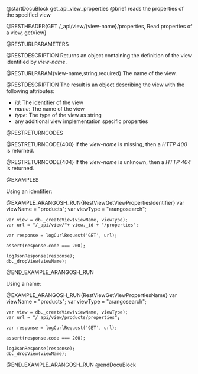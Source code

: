 @startDocuBlock get_api_view_properties
@brief reads the properties of the specified view

@RESTHEADER{GET /_api/view/{view-name}/properties, Read properties of a view, getView}

@RESTURLPARAMETERS

@RESTDESCRIPTION
Returns an object containing the definition of the view identified by *view-name*.

@RESTURLPARAM{view-name,string,required}
The name of the view.

@RESTDESCRIPTION
The result is an object describing the view with the following attributes:
- *id*: The identifier of the view
- *name*: The name of the view
- *type*: The type of the view as string
- any additional view implementation specific properties

@RESTRETURNCODES

@RESTRETURNCODE{400}
If the *view-name* is missing, then a *HTTP 400* is returned.

@RESTRETURNCODE{404}
If the *view-name* is unknown, then a *HTTP 404* is returned.

@EXAMPLES

Using an identifier:

@EXAMPLE_ARANGOSH_RUN{RestViewGetViewPropertiesIdentifier}
    var viewName = "products";
    var viewType = "arangosearch";

    var view = db._createView(viewName, viewType);
    var url = "/_api/view/"+ view._id + "/properties";

    var response = logCurlRequest('GET', url);

    assert(response.code === 200);

    logJsonResponse(response);
    db._dropView(viewName);
@END_EXAMPLE_ARANGOSH_RUN

Using a name:

@EXAMPLE_ARANGOSH_RUN{RestViewGetViewPropertiesName}
    var viewName = "products";
    var viewType = "arangosearch";

    var view = db._createView(viewName, viewType);
    var url = "/_api/view/products/properties";

    var response = logCurlRequest('GET', url);

    assert(response.code === 200);

    logJsonResponse(response);
    db._dropView(viewName);
@END_EXAMPLE_ARANGOSH_RUN
@endDocuBlock

